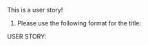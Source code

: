 This is a user story!

1. Please use the following format for the title:

USER STORY: <Title of User Story>

2. Please fill out this description with the following:

- As a < role >, I will want to < task >.
- A list of issues
- Any additional information or diagrams you feel is necessary.

3. Remember to:

- Add assignees, labels and projects in the menu at the bottom or to the right of the screen.